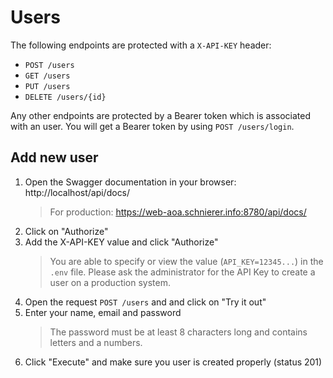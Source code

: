 # Users

The following endpoints are protected with a `X-API-KEY` header:

- `POST /users`
- `GET /users`
- `PUT /users`
- `DELETE /users/{id}`

Any other endpoints are protected by a Bearer token which is associated with an user. You will get a Bearer token by using `POST /users/login`.

## Add new user

1. Open the Swagger documentation in your browser: http://localhost/api/docs/
   > For production: https://web-aoa.schnierer.info:8780/api/docs/
2. Click on "Authorize"
3. Add the X-API-KEY value and click "Authorize"
   > You are able to specify or view the value (`API_KEY=12345...`) in the `.env` file. Please ask the administrator for the API Key to create a user on a production system.
4. Open the request `POST /users` and and click on "Try it out"
5. Enter your name, email and password
   > The password must be at least 8 characters long and contains letters and a numbers.
6. Click "Execute" and make sure you user is created properly (status 201)
